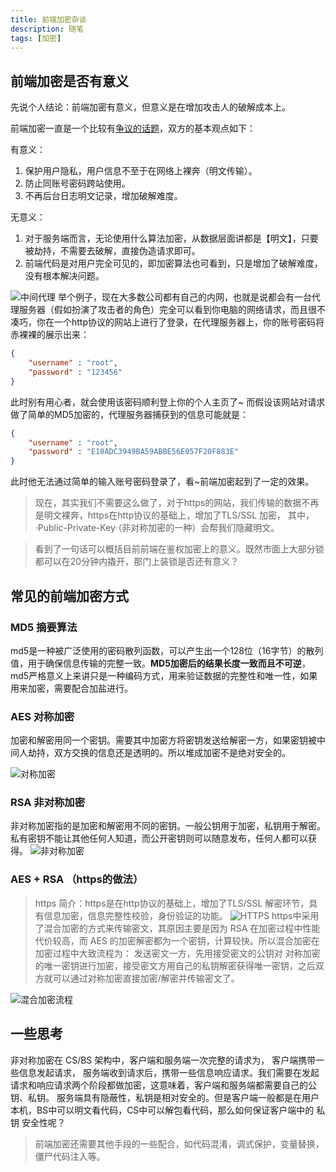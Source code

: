 ```yaml
---
title: 前端加密杂谈
description: 随笔
tags: [加密]
---
```


## 前端加密是否有意义
先说个人结论：前端加密有意义，但意义是在增加攻击人的破解成本上。


前端加密一直是一个比较有[争议的话题](https://www.zhihu.com/question/25539382)，双方的基本观点如下：

有意义：
1. 保护用户隐私，用户信息不至于在网络上裸奔（明文传输）。
2. 防止同账号密码跨站使用。
3. 不再后台日志明文记录，增加破解难度。

无意义：
1. 对于服务端而言，无论使用什么算法加密，从数据层面讲都是【明文】，只要被劫持，不需要去破解，直接伪造请求即可。
2. 前端代码是对用户完全可见的，即加密算法也可看到，只是增加了破解难度，没有根本解决问题。


![中间代理](https://cdn.jsdelivr.net/gh/sultan-young/picture-bed/assets/20221020191904.png)
举个例子，现在大多数公司都有自己的内网，也就是说都会有一台代理服务器（假如扮演了攻击者的角色）完全可以看到你电脑的网络请求，而且很不凑巧，你在一个http协议的网站上进行了登录，在代理服务器上，你的账号密码将赤裸裸的展示出来：

```json
{
    "username" : "root",
    "password" : "123456"
}
```
此时别有用心者，就会使用该密码顺利登上你的个人主页了~ 而假设该网站对请求做了简单的MD5加密的，代理服务器捕获到的信息可能就是：
```json 
{
    "username" : "root",
    "password" : "E10ADC3949BA59ABBE56E057F20F883E"
}
```
此时他无法通过简单的输入账号密码登录了，看~前端加密起到了一定的效果。

> 现在，其实我们不需要这么做了，对于https的网站，我们传输的数据不再是明文裸奔，https在http协议的基础上，增加了TLS/SSL 加密， 其中， ·Public-Private-Key·（非对称加密的一种）会帮我们隐藏明文。


> 看到了一句话可以概括目前前端在鉴权加密上的意义。既然市面上大部分锁都可以在20分钟内撬开，那门上装锁是否还有意义？

## 常见的前端加密方式
### MD5 摘要算法
md5是一种被广泛使用的密码散列函数，可以产生出一个128位（16字节）的散列值，用于确保信息传输的完整一致。**MD5加密后的结果长度一致而且不可逆**， md5严格意义上来讲只是一种编码方式，用来验证数据的完整性和唯一性，如果用来加密，需要配合加盐进行。

### AES 对称加密
加密和解密用同一个密钥。需要其中加密方将密钥发送给解密一方，如果密钥被中间人劫持，双方交换的信息还是透明的。所以堆成加密不是绝对安全的。

![对称加密](https://cdn.jsdelivr.net/gh/sultan-young/picture-bed/assets/20221020190226.png)


### RSA 非对称加密
非对称加密指的是加密和解密用不同的密钥。一般公钥用于加密，私钥用于解密。私有密钥不能让其他任何人知道，而公开密钥则可以随意发布，任何人都可以获得。
![非对称加密](https://cdn.jsdelivr.net/gh/sultan-young/picture-bed/assets/20221020190434.png)


### AES + RSA （https的做法）
> https 简介：https是在http协议的基础上，增加了TLS/SSL 解密环节，具有信息加密，信息完整性校验，身份验证的功能。
![HTTPS](https://cdn.jsdelivr.net/gh/sultan-young/picture-bed/assets/20221021102939.png)
https中采用了混合加密的方式来传输密文，其原因主要是因为 RSA 在加密过程中性能代价较高，而 AES 的加密解密都为一个密钥，计算较快。所以混合加密在加密过程中大致流程为：
发送密文一方，先用接受密文的公钥对 对称加密 的唯一密钥进行加密，接受密文方用自己的私钥解密获得唯一密钥，之后双方就可以通过对称加密直接加密/解密并传输密文了。

![混合加密流程](https://cdn.jsdelivr.net/gh/sultan-young/picture-bed/assets/20221021105156.png)



## 一些思考
非对称加密在 CS/BS 架构中，客户端和服务端一次完整的请求为， 客户端携带一些信息发起请求， 服务端收到请求后，携带一些信息响应请求。我们需要在发起请求和响应请求两个阶段都做加密，这意味着，客户端和服务端都需要自己的公钥、私钥。 服务端具有隐蔽性，私钥是相对安全的。但是客户端一般都是在用户本机，BS中可以明文看代码，CS中可以解包看代码，那么如何保证客户端中的 私钥 安全性呢？



> 前端加密还需要其他手段的一些配合，如代码混淆，调式保护，变量替换，僵尸代码注入等。